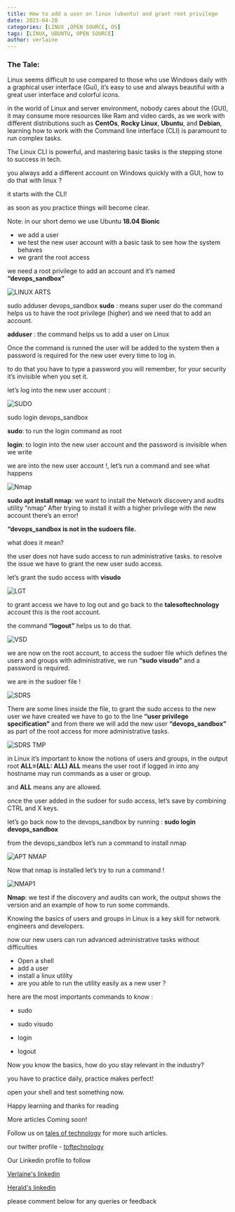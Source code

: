 ```yaml
---
title: How to add a user on linux (ubuntu) and grant root privilege
date: 2023-04-28
categories: [LINUX ,OPEN SOURCE, OS]
tags: [LINUX, UBUNTU, OPEN SOURCE]
author: verlaine
---
```


### **The Tale:**   
Linux seems difficult to use compared to those who use Windows daily with a graphical user interface (Gui), it’s easy to use and always beautiful with a great user interface and colorful icons.

in the world of Linux and server environment, nobody cares about the (GUI), it may consume more resources like Ram and video cards, as we work with different distributions such as **CentOs**, **Rocky Linux**, **Ubuntu**, and **Debian**, learning how to work with the Command line interface (CLI) is paramount to run complex tasks.

The Linux CLI is powerful, and mastering basic tasks is the stepping stone to success in tech.

you always add a different account on Windows quickly with a GUI, how to do that with linux  ?

it starts with the CLI! 

as soon as you practice things will become clear. 

Note: in our short demo we use Ubuntu **18.04 Bionic**
- we add a user 
- we test the new user account with a basic task to see how the system behaves 
- we grant the root access

we need a root privilege to add an account and it’s named **“devops_sandbox”**

![LINUX ARTS](https://user-images.githubusercontent.com/125142880/235300059-25e4935f-40c6-4fbd-a52b-1233196f8cb6.png) 

sudo adduser devops_sandbox 
**sudo** : means super user do the command helps us to have the root privilege (higher) and we need that to add an account.

**adduser** : the command helps us to add a user on Linux

Once the command is runned the user will be added to the system then a password is required for the new user every time to log in.

to do that you have to type a password you will remember, for your security it’s invisible when you set it.


let’s log into the new user account : 

![SUDO](https://user-images.githubusercontent.com/125142880/235300210-9c0cff9c-9733-4b8b-b767-7860a97471bd.png) 

sudo login devops_sandbox 

**sudo**: to run the login command as root 

**login**: to login into the new user account and the password is invisible when we write 


we are into the new user account !, let’s run a command and see what happens  


![Nmap](https://user-images.githubusercontent.com/125142880/235300320-c1c7739e-b893-4221-b3a4-702f1cb9da76.png)

**sudo apt install nmap**: we want to install the Network discovery and audits utility “nmap” After trying to install it with a higher privilege with the new account there’s an error! 

**“devops_sandbox is not in the sudoers file.**

what does it mean? 

the user does not have sudo access to run administrative tasks.
to resolve the issue we have to grant the new user sudo access.

let’s grant the sudo access with **visudo** 

![LGT](https://user-images.githubusercontent.com/125142880/235300839-cc388b8e-53d9-4818-ab96-faa7bee9a672.png)


to grant access we have to log out and go back to the **talesoftechnology** account this is the root account.

the command **“logout”** helps us to do that.

![VSD](https://user-images.githubusercontent.com/125142880/235300936-196cda6a-782a-472e-bbe3-bfbe0d741de1.png) 


we are now on the root account, to access the sudoer file which defines the users and groups with administrative, we run **“sudo visudo”** and a password is required.

 
we are in the sudoer file !


![SDRS](https://user-images.githubusercontent.com/125142880/235301472-65a24152-b9a4-4b93-af70-18c3df933415.png) 


There are some lines inside the file, to grant the sudo access to the new user we have created we have to go to the line **“user privilege specification”** and from there we will add the new user **“devops_sandbox”** as part of the root access for more administrative tasks.


![SDRS TMP](https://user-images.githubusercontent.com/125142880/235301612-117c1420-b49f-460b-b06b-361463a74d61.png)

in Linux it’s important to know the notions of users and groups, in the output root  **ALL=(ALL: ALL) ALL** means the user root if logged in into any hostname may run commands as a user or group.

and **ALL** means any are allowed.


once the user added in the sudoer for sudo access, let’s save by combining CTRL and X keys.


let’s go back now to the devops_sandbox by running : **sudo login devops_sandbox**  


from the devops_sandbox let’s run a command to install nmap

![APT NMAP](https://user-images.githubusercontent.com/125142880/235301831-222c31dc-3b22-4fb0-9bfd-9200c600b3f0.png)

Now that nmap is installed let’s try to run a command ! 

![NMAP1](https://user-images.githubusercontent.com/125142880/235302012-845b3d17-1d38-4cdc-a59e-62babcd66172.png)

**Nmap**: we test if the discovery and audits can work, the output shows the version and an example of how to run some commands.

Knowing the basics of users and groups in Linux is a key skill for network engineers and developers.

now our new users can run advanced administrative tasks without difficulties

- Open a shell 
- add a user 
- install a linux utility 
- are you able to run the utility easily as a new user ? 

here are the most importants commands to know : 

- sudo 

- sudo visudo 

- login 

- logout  

Now you know the basics, how do you stay relevant in the industry? 

you have to practice daily, practice makes perfect! 


open your shell and test something now.

Happy learning and thanks for reading 

More articles Coming soon!

Follow us on [tales of technology](https://talesoftechnology.github.io) for more such articles.

our twitter profile - [toftechnology](https://twitter.com/toftechnology)

Our Linkedin profile to follow 

[Verlaine's linkedin](https://www.linkedin.com/in/verlaine-j-muhungu-363507b2/)

[Herald's linkedin](https://linkedin.com/in/herald126/)


please comment below for any queries or feedback